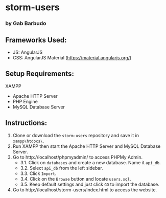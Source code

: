 # storm-users
### by Gab Barbudo

## Frameworks Used:
* JS: AngularJS
* CSS: AngularJS Material (https://material.angularjs.org/)

## Setup Requirements:
XAMPP
* Apache HTTP Server
* PHP Engine
* MySQL Database Server

## Instructions:
1. Clone or download the `storm-users` repository and save it in `xampp\htdocs\`.
2. Run XAMPP then start the Apache HTTP Server and MySQL Database Server.
3. Go to http://localhost/phpmyadmin/ to access PHPMy Admin.
    * 3.1. Click on `databases` and create a new database. Name it `api_db`.
    * 3.2. Select `api_db` from the left sidebar.
    * 3.3. Click `Import`.
    * 3.4. Click on the `Browse` button and locate `users.sql`.
    * 3.5. Keep default settings and just click `GO` to import the database.
4. Go to http://localhost/storm-users/index.html to access the website.
